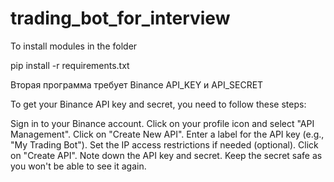 # trading_bot_for_interview

To install modules in the folder

pip install -r requirements.txt

Вторая программа требует Binance API_KEY и API_SECRET

To get your Binance API key and secret, you need to follow these steps:

Sign in to your Binance account.
Click on your profile icon and select "API Management".
Click on "Create New API".
Enter a label for the API key (e.g., "My Trading Bot").
Set the IP access restrictions if needed (optional).
Click on "Create API".
Note down the API key and secret. Keep the secret safe as you won't be able to see it again.
